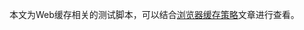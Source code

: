 本文为Web缓存相关的测试脚本，可以结合[浏览器缓存策略](http://localhost:4000/2018/10/09/web-browser-cache-strategy/#22-cache-control)文章进行查看。